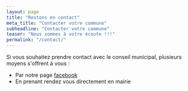 ```yaml
---
layout: page
title: "Restons en contact"
meta_title: "Contacter votre commune"
subheadline: "Contacter votre commune"
teaser: "Nous sommes à votre écoute !!!"
permalink: "/contact/"
---
```

Si vous souhaitez prendre contact avec le conseil municipal, plusieurs moyens s'offrent à vous : 

- Par notre page [facebook][2]
- En prenant rendez vous directement en mairie
<!--
- Ou par le biais de ce formulaire : 


<form
  action="https://formspree.io/f/mgeplkgr"
  method="POST"
>
  <label>
    Your email:
    <input type="text" name="_replyto">
  </label>
  <label>
    Your message:
    <textarea name="message"></textarea>
  </label>

  

  <button type="submit">Send</button>
</form>
-->


 [2]: https://www.facebook.com/laVieACouthenans

